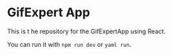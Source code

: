 # GifExpert App

This is t he repository for the GifExpertApp using React. 

You can run it with `npm run dev` or `yaml run`.